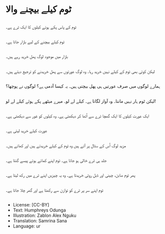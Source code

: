 # ٹوم کیلے بیچنے والا

##
ٹوم کے پاس پکے ہوئے کیلوں کا ایک ٹرے ہے۔

##
ٹوم کیلے بیچنے کے لیے بازار جاتا ہے۔

##
بازار میں موجود لوگ پھل خرید رہے ہیں۔

##
لیکن کوئی بھی ٹوم کے کیلے نہیں خرید رہا۔ وہ لوگ عورتوں سے پھل خریدنے کو ترجیع دیتے ہیں۔

##
ہمارے لوگوں میں صرف عورتیں ہی پھل بیچتی ہیں۔ یہ کیسا آدمی ہے؟ لوگوں نے پوچھا؟

##
لیکن ٹوم ہار نہیں مانتا۔ وہ آواز لگاتا ہے۔ کیلے لے لو۔ میرے میٹھے پکے ہوئے کیلے لے لو!

##
ایک عورت کیلوں کا ایک گھچا ٹرے سے اُٹھا کر دیکھتی ہے۔ وہ کیلوں کو غور سے دیکھتی ہے۔

##
عورت کیلے خرید لیتی ہے۔

##
مزید لوگ اُس کے سٹال پر آتے ہیں وہ ٹوم کے کیلے خریدتے ہیں اور کھاتے ہیں۔

##
جلد ہی ٹرے خالی ہو جاتا ہے۔ ٹوم اپنے کمائے ہوئے پیسے گنتا ہے۔

##
پھر ٹوم صابن، چینی اور ڈبل روٹی خریدتا ہے۔ وہ یہ چیزیں اپنے ٹرے میں رکھ لیتا ہے۔

##
ٹوم اپنے سر پر ٹرے کو توازن سے رکھتا ہے اور گھر چلا جاتا ہے۔

##
* License: [CC-BY]
* Text: Humphreys Odunga
* Illustration: Zablon Alex Nguku
* Translation: Samrina Sana
* Language: ur
